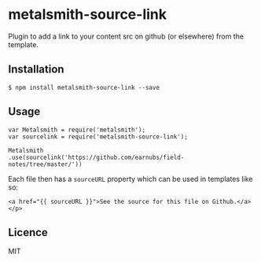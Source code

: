 # metalsmith-source-link

Plugin to add a link to your content src on github (or elsewhere) from the template.


## Installation

```
$ npm install metalsmith-source-link --save
```

## Usage

```
var Metalsmith = require('metalsmith');
var sourcelink = require('metalsmith-source-link');

Metalsmith
.use(sourcelink('https://github.com/earnubs/field-notes/tree/master/'))
```

Each file then has a `sourceURL` property which can be used in templates like so:

```
<a href="{{ sourceURL }}">See the source for this file on Github.</a></p>
```

## Licence

MIT
